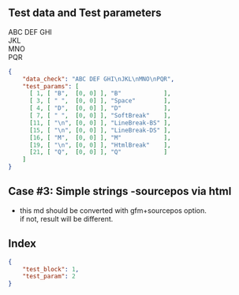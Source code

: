 ## Test data and Test parameters

ABC DEF
GHI \
JKL  
MNO<br>PQR

```json
{
    "data_check": "ABC DEF GHI\nJKL\nMNO\nPQR",
    "test_params": [
      [ 1, [ "B",  [0, 0] ], "B"            ],
      [ 3, [ " ",  [0, 0] ], "Space"        ],
      [ 4, [ "D",  [0, 0] ], "D"            ],
      [ 7, [ " ",  [0, 0] ], "SoftBreak"    ],
      [11, [ "\n", [0, 0] ], "LineBreak-BS" ],
      [15, [ "\n", [0, 0] ], "LineBreak-DS" ],
      [16, [ "M",  [0, 0] ], "M"            ],
      [19, [ "\n", [0, 0] ], "HtmlBreak"    ],
      [21, [ "Q",  [0, 0] ], "Q"            ]
    ]
}
```

## Case #3: Simple strings -sourcepos via html

- this md should be converted with gfm+sourcepos option. \
  if not, result will be different.

## Index

```json
{
    "test_block": 1,
    "test_param": 2
}
```
